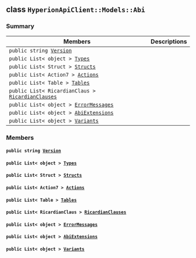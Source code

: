 ## class `HyperionApiClient::Models::Abi` 

### Summary

 Members                        | Descriptions                                
--------------------------------|---------------------------------------------
`public string `[`Version`](#class_hyperion_api_client_1_1_models_1_1_abi_1a8ca1a1a001dc102637530f1a11a83224) | 
`public List< object > `[`Types`](#class_hyperion_api_client_1_1_models_1_1_abi_1ab03c25471ef4f9f6d09f28a686f16b89) | 
`public List< Struct > `[`Structs`](#class_hyperion_api_client_1_1_models_1_1_abi_1a05feb4c42b4af7323633bc7e0d7bc1cd) | 
`public List< Action7 > `[`Actions`](#class_hyperion_api_client_1_1_models_1_1_abi_1adb05bf8a8c1a31ff9303c31ffd0b5941) | 
`public List< Table > `[`Tables`](#class_hyperion_api_client_1_1_models_1_1_abi_1a350bee7968d0dd042f617ccb05d5409b) | 
`public List< RicardianClaus > `[`RicardianClauses`](#class_hyperion_api_client_1_1_models_1_1_abi_1ad9f090e9554259bd59c534d4d936fe97) | 
`public List< object > `[`ErrorMessages`](#class_hyperion_api_client_1_1_models_1_1_abi_1a82d23d40a10649cf1a7b2d25e30f45f6) | 
`public List< object > `[`AbiExtensions`](#class_hyperion_api_client_1_1_models_1_1_abi_1a092b6c2f824b5a1f3af81b553890669b) | 
`public List< object > `[`Variants`](#class_hyperion_api_client_1_1_models_1_1_abi_1a1a962d427a903285425e064f89879147) | 

### Members

#### `public string `[`Version`](#class_hyperion_api_client_1_1_models_1_1_abi_1a8ca1a1a001dc102637530f1a11a83224) 

#### `public List< object > `[`Types`](#class_hyperion_api_client_1_1_models_1_1_abi_1ab03c25471ef4f9f6d09f28a686f16b89) 

#### `public List< Struct > `[`Structs`](#class_hyperion_api_client_1_1_models_1_1_abi_1a05feb4c42b4af7323633bc7e0d7bc1cd) 

#### `public List< Action7 > `[`Actions`](#class_hyperion_api_client_1_1_models_1_1_abi_1adb05bf8a8c1a31ff9303c31ffd0b5941) 

#### `public List< Table > `[`Tables`](#class_hyperion_api_client_1_1_models_1_1_abi_1a350bee7968d0dd042f617ccb05d5409b) 

#### `public List< RicardianClaus > `[`RicardianClauses`](#class_hyperion_api_client_1_1_models_1_1_abi_1ad9f090e9554259bd59c534d4d936fe97) 

#### `public List< object > `[`ErrorMessages`](#class_hyperion_api_client_1_1_models_1_1_abi_1a82d23d40a10649cf1a7b2d25e30f45f6) 

#### `public List< object > `[`AbiExtensions`](#class_hyperion_api_client_1_1_models_1_1_abi_1a092b6c2f824b5a1f3af81b553890669b) 

#### `public List< object > `[`Variants`](#class_hyperion_api_client_1_1_models_1_1_abi_1a1a962d427a903285425e064f89879147) 

